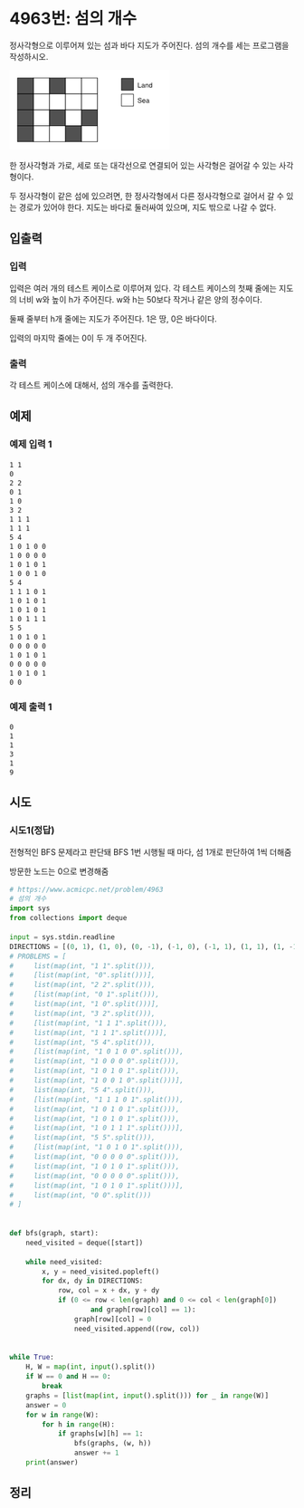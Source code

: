 # 4963번: 섬의 개수

정사각형으로 이루어져 있는 섬과 바다 지도가 주어진다. 섬의 개수를 세는 프로그램을 작성하시오.

![1.png](4963.png)

한 정사각형과 가로, 세로 또는 대각선으로 연결되어 있는 사각형은 걸어갈 수 있는 사각형이다. 

두 정사각형이 같은 섬에 있으려면, 한 정사각형에서 다른 정사각형으로 걸어서 갈 수 있는 경로가 있어야 한다. 지도는 바다로 둘러싸여 있으며, 지도 밖으로 나갈 수 없다.

## 입출력

### 입력
입력은 여러 개의 테스트 케이스로 이루어져 있다. 각 테스트 케이스의 첫째 줄에는 지도의 너비 w와 높이 h가 주어진다. w와 h는 50보다 작거나 같은 양의 정수이다.

둘째 줄부터 h개 줄에는 지도가 주어진다. 1은 땅, 0은 바다이다.

입력의 마지막 줄에는 0이 두 개 주어진다.
### 출력
각 테스트 케이스에 대해서, 섬의 개수를 출력한다.


## 예제

### 예제 입력 1

```text
1 1
0
2 2
0 1
1 0
3 2
1 1 1
1 1 1
5 4
1 0 1 0 0
1 0 0 0 0
1 0 1 0 1
1 0 0 1 0
5 4
1 1 1 0 1
1 0 1 0 1
1 0 1 0 1
1 0 1 1 1
5 5
1 0 1 0 1
0 0 0 0 0
1 0 1 0 1
0 0 0 0 0
1 0 1 0 1
0 0
```

### 예제 출력 1

```text
0
1
1
3
1
9
```

## 시도

### 시도1(정답)

전형적인 BFS 문제라고 판단돼 BFS 1번 시행될 때 마다, 섬 1개로 판단하여 1씩 더해줌

방문한 노드는 0으로 변경해줌

```python
# https://www.acmicpc.net/problem/4963
# 섬의 개수
import sys
from collections import deque

input = sys.stdin.readline
DIRECTIONS = [(0, 1), (1, 0), (0, -1), (-1, 0), (-1, 1), (1, 1), (1, -1), (-1, -1)]  # 대각선 포함
# PROBLEMS = [
#     list(map(int, "1 1".split())),
#     [list(map(int, "0".split()))],
#     list(map(int, "2 2".split())),
#     [list(map(int, "0 1".split())),
#     list(map(int, "1 0".split()))],
#     list(map(int, "3 2".split())),
#     [list(map(int, "1 1 1".split())),
#     list(map(int, "1 1 1".split()))],
#     list(map(int, "5 4".split())),
#     [list(map(int, "1 0 1 0 0".split())),
#     list(map(int, "1 0 0 0 0".split())),
#     list(map(int, "1 0 1 0 1".split())),
#     list(map(int, "1 0 0 1 0".split()))],
#     list(map(int, "5 4".split())),
#     [list(map(int, "1 1 1 0 1".split())),
#     list(map(int, "1 0 1 0 1".split())),
#     list(map(int, "1 0 1 0 1".split())),
#     list(map(int, "1 0 1 1 1".split()))],
#     list(map(int, "5 5".split())),
#     [list(map(int, "1 0 1 0 1".split())),
#     list(map(int, "0 0 0 0 0".split())),
#     list(map(int, "1 0 1 0 1".split())),
#     list(map(int, "0 0 0 0 0".split())),
#     list(map(int, "1 0 1 0 1".split()))],
#     list(map(int, "0 0".split()))
# ]


def bfs(graph, start):
    need_visited = deque([start])

    while need_visited:
        x, y = need_visited.popleft()
        for dx, dy in DIRECTIONS:
            row, col = x + dx, y + dy
            if (0 <= row < len(graph) and 0 <= col < len(graph[0])
                    and graph[row][col] == 1):
                graph[row][col] = 0
                need_visited.append((row, col))


while True:
    H, W = map(int, input().split())
    if W == 0 and H == 0:
        break
    graphs = [list(map(int, input().split())) for _ in range(W)]
    answer = 0
    for w in range(W):
        for h in range(H):
            if graphs[w][h] == 1:
                bfs(graphs, (w, h))
                answer += 1
    print(answer)
```

## 정리

